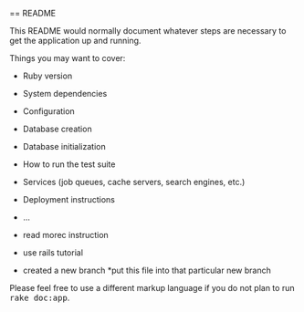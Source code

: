 == README

This README would normally document whatever steps are necessary to get the
application up and running.

Things you may want to cover:

* Ruby version

* System dependencies

* Configuration

* Database creation

* Database initialization

* How to run the test suite

* Services (job queues, cache servers, search engines, etc.)

* Deployment instructions

* ...
* read morec instruction 
* use rails tutorial
* created a new branch
*put this file into that particular new branch 

Please feel free to use a different markup language if you do not plan to run
<tt>rake doc:app</tt>.
